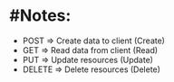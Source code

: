 #Notes:
=======
- POST => Create data to client (Create)
- GET => Read data from client (Read)
- PUT => Update resources (Update)
- DELETE => Delete resources (Delete)


  